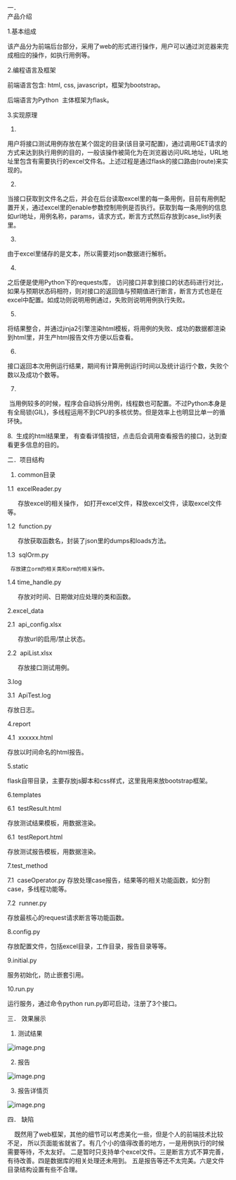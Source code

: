 一．  
产品介绍

 

1.基本组成

该产品分为前端后台部分，采用了web的形式进行操作，用户可以通过浏览器来完成相应的操作，如执行用例等。

 

2.编程语言及框架

前端语言包含: html, css, javascript，框架为bootstrap。

后端语言为Python  主体框架为flask。

 

3.实现原理

1.
用户将接口测试用例存放在某个固定的目录(该目录可配置)，通过调用GET请求的方式来达到执行用例的目的，一般该操作被简化为在浏览器访问URL地址，URL地址里包含有需要执行的excel文件名。上述过程是通过flask的接口路由(route)来实现的。

2.
当接口获取到文件名之后，并会在后台读取excel里的每一条用例，目前有用例配置开关，通过excel里的enable参数控制用例是否执行。获取到每一条用例的信息如url地址，用例名称，params，请求方式，断言方式然后存放到case_list列表里。

3.
由于excel里储存的是文本，所以需要对json数据进行解析。

4.
之后便是使用Python下的requests库， 访问接口并拿到接口的状态码进行对比，如果与预期状态码相符，则对接口的返回值与预期值进行断言，断言方式也是在excel中配置。如成功则说明用例通过，失败则说明用例执行失败。

5.
将结果整合，并通过jinja2引擎渲染html模板，将用例的失败、成功的数据都渲染到html里，并生产html报告文件方便以后查看。

6.
接口返回本次用例运行结果，期间有计算用例运行时间以及统计运行个数，失败个数以及成功个数等。

7.
 当用例较多的时候，程序会自动拆分用例，线程数也可配置。不过Python本身是有全局锁(GIL)，多线程运用不到CPU的多核优势。但是效率上也明显比单一的循环快。


8.  生成的html结果里， 有查看详情按钮，点击后会调用查看报告的接口，达到查看更多信息的目的。

 

 

二．项目结构

 

1.  common目录

1.1  excelReader.py

      存放excel的相关操作，
如打开excel文件，释放excel文件，读取excel文件等。

1.2  function.py

      存放获取函数名，封装了json里的dumps和loads方法。

1.3  sqlOrm.py

     存放建立orm的相关类和orm的相关操作。

1.4 time_handle.py

      存放对时间、日期做对应处理的类和函数。

2.excel_data

2.1  api_config.xlsx

      存放url的启用/禁止状态。

2.2  apiList.xlsx

      存放接口测试用例。

3.log

3.1  ApiTest.log

 存放日志。

4.report

4.1  xxxxxx.html

 存放以时间命名的html报告。

5.static

flask自带目录，主要存放js脚本和css样式，这里我用来放bootstrap框架。

 
6.templates

6.1  testResult.html

 存放测试结果模板，用数据渲染。

6.1  testReport.html

 存放测试报告模板，用数据渲染。

7.test_method

7.1  caseOperator.py
  存放处理case报告，结果等的相关功能函数，如分割case，多线程功能等。

7.2  runner.py

 存放最核心的request请求断言等功能函数。  

8.config.py

存放配置文件，包括excel目录，工作目录，报告目录等等。

9.initial.py

服务初始化，防止嵌套引用。

10.run.py

运行服务，通过命令python run.py即可启动，注册了3个接口。

三．  效果展示

1.  测试结果

![image.png](http://upload-images.jianshu.io/upload_images/6053915-58d9cba2f63e12e0.png?imageMogr2/auto-orient/strip%7CimageView2/2/w/1240)


2.  报告


![image.png](http://upload-images.jianshu.io/upload_images/6053915-2b10b6ae183a7225.png?imageMogr2/auto-orient/strip%7CimageView2/2/w/1240)


3.  报告详情页


![image.png](http://upload-images.jianshu.io/upload_images/6053915-778e4e9787294ad6.png?imageMogr2/auto-orient/strip%7CimageView2/2/w/1240)


 

四．  缺陷

    既然用了web框架，其他的细节可以考虑美化一些，但是个人的前端技术比较不足，
    所以页面能省就省了。有几个小的值得改善的地方，一是用例执行的时候需要等待，不太友好。
    二是暂时只支持单个excel文件。三是断言方式不算完善，有待改善。四是数据库的相关处理还未用到。
    五是报告等还不太完美。六是文件目录结构设置有些不合理。
 

